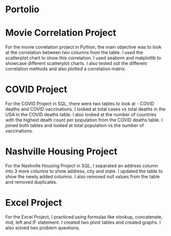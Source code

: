 # Portolio


# Movie Correlation Project
For the movie correlation project in Python, the main objective was to look at the correlation between two columns from the table.
I used the scatterplot chart to show this correlation. I used seaborn and matplotlib to showcase different scatterplot charts.
I also tested out the different correlation methods and also plotted a correlation matrix.



# COVID Project
For the COVID Project in SQL, there were two tables to look at - COVID deaths and COVID vaccinations. I looked at total cases
vs total deaths in the USA in the COVID deaths table. I also looked at the number of countries with the highest death count per 
population from the COVID deaths table. I joined both tables and looked at total population vs the number of vaccinations. 


# Nashville Housing Project
For the Nashville Housing Project in SQL, I separated an address column into 3 more columns to show address, city and state. I updated
the table to show the newly added columns. I also removed null values from the table and removed duplicates. 


# Excel Project
For the Excel Project, I practiced using formulas like vlookup, concatenate, mid, left and IF statement. I created two pivot tables 
and created graphs.  I also solved two problem questions. 
